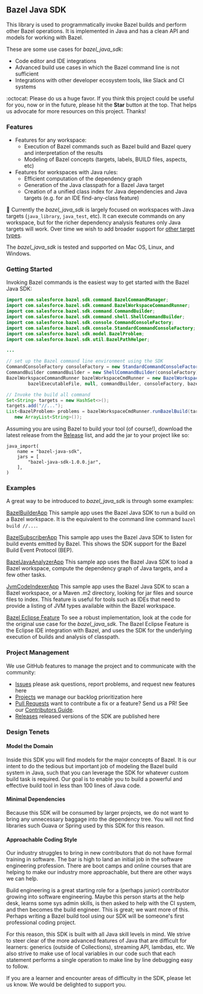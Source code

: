 ## Bazel Java SDK

This library is used to programmatically invoke Bazel builds and perform other Bazel operations.
It is implemented in Java and has a clean API and models for working with Bazel.

These are some use cases for *bazel_java_sdk*:
- Code editor and IDE integrations
- Advanced build use cases in which the Bazel command line is not sufficient
- Integrations with other developer ecosystem tools, like Slack and CI systems

:octocat: Please do us a huge favor. If you think this project could be useful for you, now or in the future, please hit the **Star** button at the top.
That helps us advocate for more resources on this project. Thanks!

### Features

- Features for any workspace:
  - Execution of Bazel commands such as Bazel build and Bazel query and interpretation of the results
  - Modeling of Bazel concepts (targets, labels, BUILD files, aspects, etc)
- Features for workspaces with Java rules:
  - Efficient computation of the dependency graph
  - Generation of the Java classpath for a Bazel Java target
  - Creation of a unified class index for Java dependencies and Java targets (e.g. for an IDE find-any-class feature)

:lemon: Currently the *bazel_java_sdk* is largely focused on workspaces with Java targets
  (```java_library```, ```java_test```, etc). It can execute commands on any workspace, but
    for the richer dependency analysis features only Java targets will work. Over time we wish
  to add broader support for [other target types](https://github.com/salesforce/bazel-java-sdk/blob/master/sdk/bazel-java-sdk/src/main/java/com/salesforce/bazel/sdk/model/BazelTargetKind.java).

The *bazel_java_sdk* is tested and supported on Mac OS, Linux, and Windows.

### Getting Started

Invoking Bazel commands is the easiest way to get started with the Bazel Java SDK:

```java
import com.salesforce.bazel.sdk.command.BazelCommandManager;
import com.salesforce.bazel.sdk.command.BazelWorkspaceCommandRunner;
import com.salesforce.bazel.sdk.command.CommandBuilder;
import com.salesforce.bazel.sdk.command.shell.ShellCommandBuilder;
import com.salesforce.bazel.sdk.console.CommandConsoleFactory;
import com.salesforce.bazel.sdk.console.StandardCommandConsoleFactory;
import com.salesforce.bazel.sdk.model.BazelProblem;
import com.salesforce.bazel.sdk.util.BazelPathHelper;

...

// set up the Bazel command line environment using the SDK
CommandConsoleFactory consoleFactory = new StandardCommandConsoleFactory();
CommandBuilder commandBuilder = new ShellCommandBuilder(consoleFactory);
BazelWorkspaceCommandRunner bazelWorkspaceCmdRunner = new BazelWorkspaceCommandRunner(
        bazelExecutableFile, null, commandBuilder, consoleFactory, bazelWorkspaceDir);

// Invoke the build all command
Set<String> targets = new HashSet<>();
targets.add("//...");
List<BazelProblem> problems = bazelWorkspaceCmdRunner.runBazelBuild(targets,
   new ArrayList<String>());
```

Assuming you are using Bazel to build your tool (of course!), download the latest release from
 the [Release](https://github.com/salesforce/bazel-java-sdk/releases) list, and add the jar to your project like so:

```starlark
java_import(
    name = "bazel-java-sdk",
    jars = [
        "bazel-java-sdk-1.0.0.jar",
    ],
)
```

### Examples

A great way to be introduced to  *bazel_java_sdk* is through some examples:

[BazelBuilderApp](examples/src/main/java/com/salesforce/bazel/app/builder/BazelBuilderApp.java)
This sample app uses the Bazel Java SDK to run a build on a Bazel workspace. It is the
  equivalent to the command line command ```bazel build //...```.

[BazelSubscriberApp](examples/src/main/java/com/salesforce/bazel/app/subscriber/BazelSubscriberApp.java)
This sample app uses the Bazel Java SDK to listen for build events emitted by Bazel. This shows the
  SDK support for the Bazel Build Event Protocol (BEP).

[BazelJavaAnalyzerApp](examples/src/main/java/com/salesforce/bazel/app/analyzer/BazelAnalyzerApp.java)
This sample app uses the Bazel Java SDK to load a Bazel workspace, compute the
  dependency graph of Java targets, and a few other tasks.

[JvmCodeIndexerApp](examples/src/main/java/com/salesforce/bazel/app/indexer/JvmCodeIndexerApp.java)
This sample app uses the Bazel Java SDK to scan a Bazel workspace, or a Maven .m2 directory, looking
  for jar files and source files to index. This feature is useful for tools such as IDEs that need
  to provide a listing of JVM types available within the Bazel workspace.

[Bazel Eclipse Feature](https://github.com/salesforce/bazel-eclipse)
To see a robust implementation, look at the code for the original use case for the  *bazel_java_sdk*.
The Bazel Eclipse Feature is the Eclipse IDE integration with Bazel, and uses the SDK for the
  underlying execution of builds and analysis of classpath.

### Project Management

We use GitHub features to manage the project and to communicate with the community:

- [Issues](https://github.com/salesforce/bazel-java-sdk/issues) please ask questions, report problems, and request new features here
- [Projects](https://github.com/salesforce/bazel-java-sdk/projects) we manage our backlog prioritization here
- [Pull Requests](https://github.com/salesforce/bazel-java-sdk/pulls) want to contribute a fix or a feature? Send us a PR! See our [Contributors Guide](CONTRIBUTING.md).
- [Releases](https://github.com/salesforce/bazel-java-sdk/releases) released versions of the SDK are published here

### Design Tenets

#### Model the Domain

Inside this SDK you will find models for the major concepts of Bazel.
It is our intent to do the tedious but important job of modeling the Bazel build system in Java, such that
  you can leverage the SDK for whatever custom build task is required.
Our goal is to enable you to build a powerful and effective build tool in less than 100 lines of Java code.

#### Minimal Dependencies

Because this SDK will be consumed by larger projects, we do not want to bring any unnecessary baggage into
  the dependency tree.
You will not find libraries such Guava or Spring used by this SDK for this reason.

#### Approachable Coding Style

Our industry struggles to bring in new contributors that do not have formal training in software.
The bar is high to land an initial job in the software engineering profession.
There are boot camps and online courses that are helping to make our industry more approachable, but
  there are other ways we can help.

Build engineering is a great starting role for a (perhaps junior) contributor growing into software engineering.
Maybe this person starts at the help desk, learns some sys admin skills, is then asked to help with the CI system,
  and then becomes the build engineer.
This is great; we want more of this.
Perhaps writing a Bazel build tool using our SDK will be someone's first professional coding project.

For this reason, this SDK is built with all Java skill levels in mind.
We strive to steer clear of the more advanced features of Java that are difficult for learners:
  generics (outside of Collections), streaming API, lambdas, etc.
We also strive to make use of local variables in our code such that each statement performs a single
  operation to make line by line debugging easy to follow.

If you are a learner and encounter areas of difficulty in the SDK, please let us know.
We would be delighted to support you.

